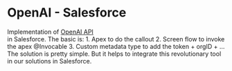 # OpenAI - Salesforce
Implementation of [OpenAI API](https://beta.openai.com/docs/api-reference/introduction)  
in Salesforce.
The basic is:
        1. Apex to do the callout
        2. Screen flow to invoke the apex @Invocable
        3. Custom metadata type to add the token + orgID + ...
The solution is pretty simple. But it helps to integrate this revolutionary tool in our solutions in Salesforce.

